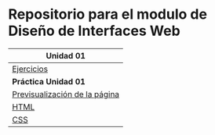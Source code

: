 # Repositorio para el modulo de Diseño de Interfaces Web

|   Unidad 01   |
| ---- |
|   [Ejercicios](Unidad_01/Unidad_01.md)   |
|   **Práctica Unidad 01**   |
|   [Previsualización de la página](https://htmlpreview.github.io/?https://github.com/host4ideas/Interfaces_FelixMB/blob/main/Unidad_01/practica_unidad_01/index.html)   |
|    [HTML](Unidad_01/practica_unidad_01/index.html)  |
|   [CSS](Unidad_01/practica_unidad_01/styles.css)   |

